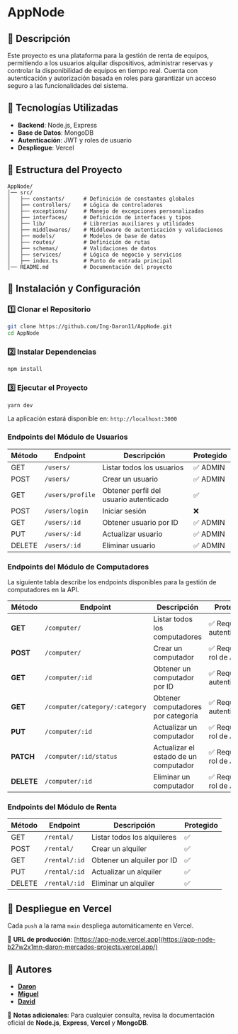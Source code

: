 # AppNode

## 📌 Descripción
Este proyecto es una plataforma para la gestión de renta de equipos, permitiendo a los usuarios alquilar dispositivos, administrar reservas y controlar la disponibilidad de equipos en tiempo real. Cuenta con autenticación y autorización basada en roles para garantizar un acceso seguro a las funcionalidades del sistema.

## 🚀 Tecnologías Utilizadas
- **Backend**: Node.js, Express
- **Base de Datos**: MongoDB
- **Autenticación**: JWT y roles de usuario
- **Despliegue**: Vercel

## 📂 Estructura del Proyecto
```
AppNode/
│── src/
│   ├── constants/      # Definición de constantes globales
│   ├── controllers/    # Lógica de controladores
│   ├── exceptions/     # Manejo de excepciones personalizadas
│   ├── interfaces/     # Definición de interfaces y tipos
│   ├── lib/            # Librerías auxiliares y utilidades
│   ├── middlewares/    # Middleware de autenticación y validaciones
│   ├── models/         # Modelos de base de datos
│   ├── routes/         # Definición de rutas
│   ├── schemas/        # Validaciones de datos
│   ├── services/       # Lógica de negocio y servicios
│   ├── index.ts        # Punto de entrada principal
│── README.md           # Documentación del proyecto

```

## 📖 Instalación y Configuración
### 1️⃣ Clonar el Repositorio
```sh
git clone https://github.com/Ing-Daron11/AppNode.git
cd AppNode
```

### 2️⃣ Instalar Dependencias
```sh
npm install
```

### 3️⃣ Ejecutar el Proyecto
```sh
yarn dev
```
La aplicación estará disponible en: `http://localhost:3000`

### Endpoints del Módulo de Usuarios


| Método | Endpoint         | Descripción | Protegido |
|--------|----------------|-------------|-----------|
| GET    | `/users/`       | Listar todos los usuarios | ✅ ADMIN |
| POST   | `/users/`       | Crear un usuario | ✅ ADMIN |
| GET    | `/users/profile` | Obtener perfil del usuario autenticado | ✅ |
| POST   | `/users/login`  | Iniciar sesión | ❌ |
| GET    | `/users/:id`    | Obtener usuario por ID | ✅ ADMIN |
| PUT    | `/users/:id`    | Actualizar usuario | ✅ ADMIN |
| DELETE | `/users/:id`    | Eliminar usuario | ✅ ADMIN |

### Endpoints del Módulo de Computadores

La siguiente tabla describe los endpoints disponibles para la gestión de computadores en la API.

| **Método** | **Endpoint**               | **Descripción**                               | **Protegido** |
|------------|---------------------------|----------------------------------------------|--------------|
| **GET**    | `/computer/`               | Listar todos los computadores               | ✅ Requiere autenticación |
| **POST**   | `/computer/`               | Crear un computador                         | ✅ Requiere rol de ADMIN |
| **GET**    | `/computer/:id`            | Obtener un computador por ID                | ✅ Requiere autenticación |
| **GET**    | `/computer/category/:category` | Obtener computadores por categoría     | ✅ Requiere autenticación |
| **PUT**    | `/computer/:id`            | Actualizar un computador                    | ✅ Requiere rol de ADMIN |
| **PATCH**  | `/computer/:id/status`     | Actualizar el estado de un computador       | ✅ Requiere rol de ADMIN |
| **DELETE** | `/computer/:id`            | Eliminar un computador                      | ✅ Requiere rol de ADMIN |

### Endpoints del Módulo de Renta

| Método | Endpoint      | Descripción                     | Protegido |
|--------|-------------|---------------------------------|-----------|
| GET    | `/rental/`   | Listar todos los alquileres    | ✅ |
| POST   | `/rental/`   | Crear un alquiler             | ✅  |
| GET    | `/rental/:id` | Obtener un alquiler por ID    | ✅ |
| PUT    | `/rental/:id` | Actualizar un alquiler       | ✅  |
| DELETE | `/rental/:id` | Eliminar un alquiler         | ✅  |



## 🚀 Despliegue en Vercel
Cada `push` a la rama `main` despliega automáticamente en Vercel. 

🔗 **URL de producción**: [https://app-node.vercel.app](https://app-node-b27w2x1mn-daron-mercados-projects.vercel.app/)

## 👤 Autores
- [**Daron**](https://github.com/Ing-Daron11)
- [**Miguel**](https://github.com/Miguel-23-ing)
- [**David**](https://github.com/MalteDs)

📌 **Notas adicionales**: Para cualquier consulta, revisa la documentación oficial de **Node.js**, **Express**, **Vercel** y **MongoDB**.

